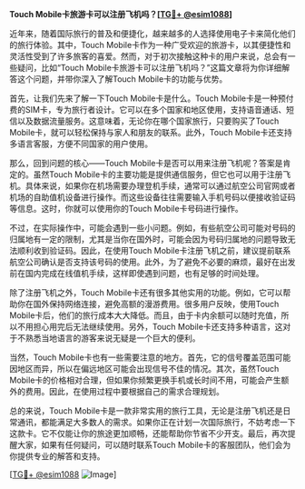 **Touch Mobile卡旅游卡可以注册飞机吗？[[TG💪+ @esim1088](https://t.me/s/esim1088)]**

近年来，随着国际旅行的普及和便捷化，越来越多的人选择使用电子卡来简化他们的旅行体验。其中，Touch Mobile卡作为一种广受欢迎的旅游卡，以其便捷性和灵活性受到了许多旅客的喜爱。然而，对于初次接触这种卡的用户来说，总会有一些疑问，比如“Touch Mobile卡旅游卡可以注册飞机吗？”这篇文章将为你详细解答这个问题，并带你深入了解Touch Mobile卡的功能与优势。

首先，让我们先来了解一下Touch Mobile卡是什么。Touch Mobile卡是一种预付费的SIM卡，专为旅行者设计。它可以在多个国家和地区使用，支持语音通话、短信以及数据流量服务。这意味着，无论你在哪个国家旅行，只要购买了Touch Mobile卡，就可以轻松保持与家人和朋友的联系。此外，Touch Mobile卡还支持多语言客服，方便不同国家的用户使用。

那么，回到问题的核心——Touch Mobile卡是否可以用来注册飞机呢？答案是肯定的。虽然Touch Mobile卡的主要功能是提供通信服务，但它也可以用于注册飞机。具体来说，如果你在机场需要办理登机手续，通常可以通过航空公司官网或者机场的自助值机设备进行操作。而这些设备往往需要输入手机号码以便接收验证码等信息。这时，你就可以使用你的Touch Mobile卡号码进行操作。

不过，在实际操作中，可能会遇到一些小问题。例如，有些航空公司可能对号码的归属地有一定的限制，尤其是当你在国外时，可能会因为号码归属地的问题导致无法顺利收到验证码。因此，在使用Touch Mobile卡注册飞机之前，建议提前联系航空公司确认是否支持该号码的使用。此外，为了避免不必要的麻烦，最好在出发前在国内完成在线值机手续，这样即使遇到问题，也有足够的时间处理。

除了注册飞机之外，Touch Mobile卡还有很多其他实用的功能。例如，它可以帮助你在国外保持网络连接，避免高额的漫游费用。很多用户反映，使用Touch Mobile卡后，他们的旅行成本大大降低。而且，由于卡内余额可以随时充值，所以不用担心用完后无法继续使用。另外，Touch Mobile卡还支持多种语言，这对于不熟悉当地语言的游客来说无疑是一个巨大的便利。

当然，Touch Mobile卡也有一些需要注意的地方。首先，它的信号覆盖范围可能因地区而异，所以在偏远地区可能会出现信号不佳的情况。其次，虽然Touch Mobile卡的价格相对合理，但如果你频繁更换手机或长时间不用，可能会产生额外的费用。因此，在使用过程中要根据自己的需求合理规划。

总的来说，Touch Mobile卡是一款非常实用的旅行工具，无论是注册飞机还是日常通讯，都能满足大多数人的需求。如果你正在计划一次国际旅行，不妨考虑一下这款卡。它不仅能让你的旅途更加顺畅，还能帮助你节省不少开支。最后，再次提醒大家，如果有任何疑问，可以随时联系Touch Mobile卡的客服团队，他们会为你提供专业的解答和支持。

[[TG💪+ @esim1088](https://t.me/s/esim1088) ![Image](https://i.postimg.cc/4NQfJmqS/Snipaste-2025-05-13-00-14-12.png)]
